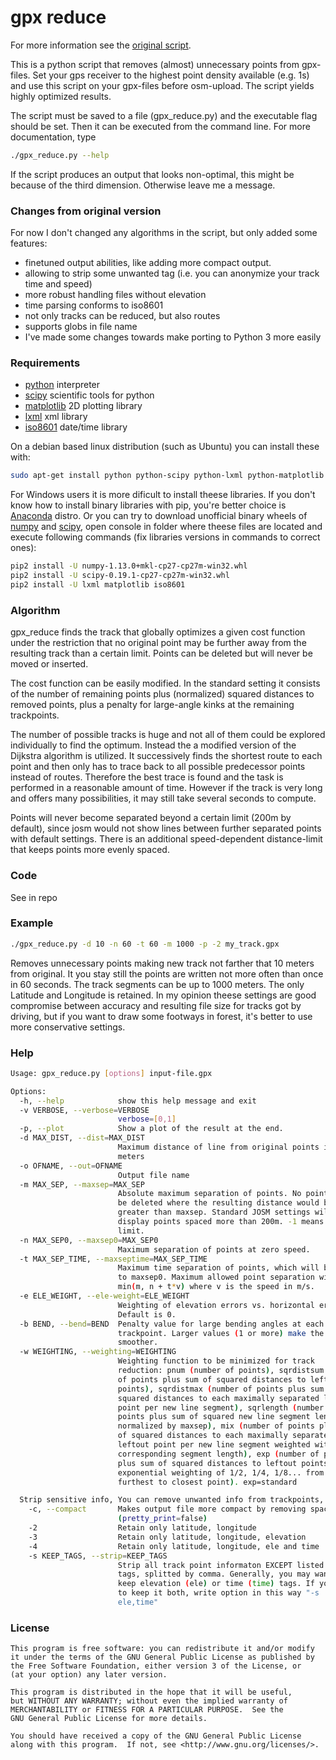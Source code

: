 # gpx reduce

For more information see the [original script](http://wiki.openstreetmap.org/wiki/User:Travelling_salesman/gpx_reduce).

This is a python script that removes (almost) unnecessary points from gpx-files. Set your gps receiver to the highest point density available (e.g. 1s) and use this script on your gpx-files before osm-upload. The script yields highly optimized results.

The script must be saved to a file (gpx_reduce.py) and the executable flag should be set. Then it can be executed from the command line. For more documentation, type 
```sh
./gpx_reduce.py --help
```

If the script produces an output that looks non-optimal, this might be because of the third dimension. Otherwise leave me a message.

### Changes from original version
For now I don't changed any algorithms in the script, but only added some features:
* finetuned output abilities, like adding more compact output.
* allowing to strip some unwanted tag (i.e. you can anonymize your track time and speed)
* more robust handling files without elevation
* time parsing conforms to iso8601
* not only tracks can be reduced, but also routes
* supports globs in file name
* I've made some changes towards make porting to Python 3 more easily

### Requirements
* [python](http://en.wikipedia.org/wiki/Python_(programming_language)) interpreter
* [scipy](http://www.scipy.org/) scientific tools for python
* [matplotlib](http://matplotlib.org/) 2D plotting library
* [lxml](https://pypi.python.org/pypi/lxml) xml library
* [iso8601](http://pypi.python.org/pypi/iso8601) date/time library

On a debian based linux distribution (such as Ubuntu) you can install these with:
```sh
sudo apt-get install python python-scipy python-lxml python-matplotlib python-iso8601
```

For Windows users it is more dificult to install theese libraries. If you don't know how to install binary libraries with pip, you're better choice is [Anaconda](https://www.continuum.io/downloads) distro.
Or you can try to download unofficial binary wheels of [numpy](http://www.lfd.uci.edu/~gohlke/pythonlibs/#numpy) and [scipy](http://www.lfd.uci.edu/~gohlke/pythonlibs/#scipy), open console in folder where theese files are located and execute following commands (fix libraries versions in commands to correct ones):
```sh
pip2 install -U numpy-1.13.0+mkl-cp27-cp27m-win32.whl
pip2 install -U scipy-0.19.1-cp27-cp27m-win32.whl
pip2 install -U lxml matplotlib iso8601
```

### Algorithm

gpx_reduce finds the track that globally optimizes a given cost function under the restriction that no original point may be further away from the resulting track than a certain limit. Points can be deleted but will never be moved or inserted.

The cost function can be easily modified. In the standard setting it consists of the number of remaining points plus (normalized) squared distances to removed points, plus a penalty for large-angle kinks at the remaining trackpoints.

The number of possible tracks is huge and not all of them could be explored individually to find the optimum. Instead the a modified version of the Dijkstra algorithm is utilized. It successively finds the shortest route to each point and then only has to trace back to all possible predecessor points instead of routes. Therefore the best trace is found and the task is performed in a reasonable amount of time. However if the track is very long and offers many possibilities, it may still take several seconds to compute.

Points will never become separated beyond a certain limit (200m by default), since josm would not show lines between further separated points with default settings. There is an additional speed-dependent distance-limit that keeps points more evenly spaced. 

### Code

See in repo

### Example

```sh
./gpx_reduce.py -d 10 -n 60 -t 60 -m 1000 -p -2 my_track.gpx
```
Removes unnecessary points making new track not farther that 10 meters from original. It you stay still the points are written not more often than once in 60 seconds. The track segments can be up to 1000 meters. The only Latitude and Longitude is retained. In my opinion theese settings are good compromise between accuracy and resulting file size for tracks got by driving, but if you want to draw some footways in forest, it's better to use more conservative settings.

### Help

```sh
Usage: gpx_reduce.py [options] input-file.gpx

Options:
  -h, --help            show this help message and exit
  -v VERBOSE, --verbose=VERBOSE
                        verbose=[0,1]
  -p, --plot            Show a plot of the result at the end.
  -d MAX_DIST, --dist=MAX_DIST
                        Maximum distance of line from original points in
                        meters
  -o OFNAME, --out=OFNAME
                        Output file name
  -m MAX_SEP, --maxsep=MAX_SEP
                        Absolute maximum separation of points. No points will
                        be deleted where the resulting distance would become
                        greater than maxsep. Standard JOSM settings will not
                        display points spaced more than 200m. -1 means no
                        limit.
  -n MAX_SEP0, --maxsep0=MAX_SEP0
                        Maximum separation of points at zero speed.
  -t MAX_SEP_TIME, --maxseptime=MAX_SEP_TIME
                        Maximum time separation of points, which will be added
                        to maxsep0. Maximum allowed point separation will be
                        min(m, n + t*v) where v is the speed in m/s.
  -e ELE_WEIGHT, --ele-weight=ELE_WEIGHT
                        Weighting of elevation errors vs. horizontal errors.
                        Default is 0.
  -b BEND, --bend=BEND  Penalty value for large bending angles at each
                        trackpoint. Larger values (1 or more) make the track
                        smoother.
  -w WEIGHTING, --weighting=WEIGHTING
                        Weighting function to be minimized for track
                        reduction: pnum (number of points), sqrdistsum (number
                        of points plus sum of squared distances to leftout
                        points), sqrdistmax (number of points plus sum of
                        squared distances to each maximally separated leftout
                        point per new line segment), sqrlength (number of
                        points plus sum of squared new line segment lengths
                        normalized by maxsep), mix (number of points plus sum
                        of squared distances to each maximally separated
                        leftout point per new line segment weighted with
                        corresponding segment length), exp (number of points
                        plus sum of squared distances to leftout points with
                        exponential weighting of 1/2, 1/4, 1/8... from
                        furthest to closest point). exp=standard

  Strip sensitive info, You can remove unwanted info from trackpoints, but it does not remove any metadata! All options will always retain latitude and longitude:
    -c, --compact       Makes output file more compact by removing spaces
                        (pretty_print=false)
    -2                  Retain only latitude, longitude
    -3                  Retain only latitude, longitude, elevation
    -4                  Retain only latitude, longitude, ele and time
    -s KEEP_TAGS, --strip=KEEP_TAGS
                        Strip all track point informaton EXCEPT listed here
                        tags, splitted by comma. Generally, you may want to
                        keep elevation (ele) or time (time) tags. If you want
                        to keep it both, write option in this way "-s
                        ele,time"
```


### License
```
This program is free software: you can redistribute it and/or modify
it under the terms of the GNU General Public License as published by
the Free Software Foundation, either version 3 of the License, or
(at your option) any later version.

This program is distributed in the hope that it will be useful,
but WITHOUT ANY WARRANTY; without even the implied warranty of
MERCHANTABILITY or FITNESS FOR A PARTICULAR PURPOSE.  See the
GNU General Public License for more details.

You should have received a copy of the GNU General Public License
along with this program.  If not, see <http://www.gnu.org/licenses/>.
```